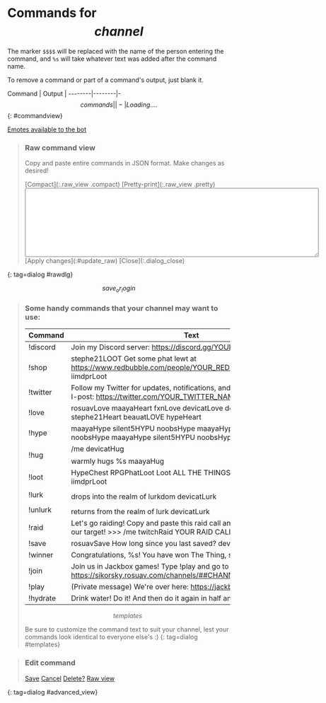# Commands for $$channel$$

The marker `$$$$` will be replaced with the name of the person entering the
command, and `%s` will take whatever text was added after the command name.

To remove a command or part of a command's output, just blank it.

Command | Output |
--------|--------|-
$$commands||- | Loading....$$
{: #commandview}

[Emotes available to the bot](/emotes)

> ### Raw command view
> Copy and paste entire commands in JSON format. Make changes as desired!
> <div class="error" id="raw_error"></div>
> [Compact](:.raw_view .compact) [Pretty-print](:.raw_view .pretty)
> <textarea id=raw_text rows=10 cols=80></textarea><br>
> [Apply changes](:#update_raw) [Close](:.dialog_close)
{: tag=dialog #rawdlg}

$$save_or_login$$

> ### Some handy commands that your channel may want to use:
> Command | Text
> --------|------
> !discord | Join my Discord server: https://discord.gg/YOUR_URL_HERE
> !shop | stephe21LOOT Get some phat lewt at https://www.redbubble.com/people/YOUR_REDBUBBLE_NAME/portfolio iimdprLoot
> !twitter | Follow my Twitter for updates, notifications, and other whatever-it-is-I-post: https://twitter.com/YOUR_TWITTER_NAME
> !love | rosuavLove maayaHeart fxnLove devicatLove devicatHug noobsLove stephe21Heart beauatLOVE hypeHeart
> !hype | maayaHype silent5HYPU noobsHype maayaHype silent5HYPU noobsHype maayaHype silent5HYPU noobsHype
> !hug | /me devicatHug $$$$ warmly hugs %s maayaHug
> !loot | HypeChest RPGPhatLoot Loot ALL THE THINGS!! stephe21LOOT iimdprLoot
> !lurk | $$$$ drops into the realm of lurkdom devicatLurk
> !unlurk | $$$$ returns from the realm of lurk devicatLurk
> !raid | Let's go raiding! Copy and paste this raid call and be ready when I host our target! >>> /me twitchRaid YOUR RAID CALL HERE twitchRaid
> !save | rosuavSave How long since you last saved? devicatSave
> !winner | Congratulations, %s! You have won The Thing, see this link for details...
> !join | Join us in Jackbox games! Type !play and go to https://sikorsky.rosuav.com/channels/##CHANNEL##/private
> !play | (Private message) We're over here: https://jackbox.tv/#ABCD
> !hydrate | Drink water! Do it! And then do it again in half an hour.
> $$templates$$
>
> Be sure to customize the command text to suit your channel, lest your commands
> look identical to everyone else's :)
{: tag=dialog #templates}

<style>
table {width: 100%;}
th, td {width: 100%;}
th:first-of-type, th:last-of-type, td:first-of-type, td:last-of-type {width: max-content;}
td:nth-of-type(2n+1) {white-space: nowrap;}
</style>

> ### Edit command <code id=cmdname></code>
> <div id=command_details></div>
>
> [Save](:#save_advanced) [Cancel](:.dialog_close) [Delete?](:#delete_advanced) [Raw view](:#view_raw)
>
{: tag=dialog #advanced_view}
